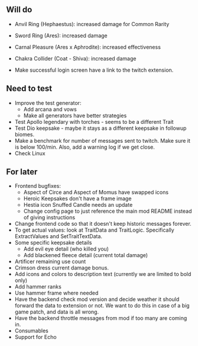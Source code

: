 ## Will do

- Anvil Ring (Hephaestus): increased damage for Common Rarity
- Sword Ring (Ares): increased damage
- Carnal Pleasure (Ares x Aphrodite): increased effectiveness
- Chakra Collider (Coat - Shiva): increased damage

- Make successful login screen have a link to the twitch extension.

## Need to test

- Improve the test generator:
  - Add arcana and vows
  - Make all generators have better strategies
- Test Apollo legendary with torches - seems to be a different Trait
- Test Dio keepsake - maybe it stays as a different keepsake in followup biomes.
- Make a benchmark for number of messages sent to twitch. Make sure it is below 100/min. Also, add a warning log if we get close.
- Check Linux

## For later

- Frontend bugfixes:
  - Aspect of Circe and Aspect of Momus have swapped icons
  - Heroic Keepsakes don't have a frame image
  - Hestia icon Snuffed Candle needs an update
  - Change config page to just reference the main mod README instead of giving instructions
- Change frontend code so that it doesn't keep historic messages forever.
- To get actual values: look at TraitData and TraitLogic. Specifically ExtractValues and SetTraitTextData.
- Some specific keepsake details
  - Add evil eye detail (who killed you)
  - Add blackened fleece detail (current total damage)
- Artificer remaining use count
- Crimson dress current damage bonus.
- Add icons and colors to description text (currently we are limited to bold only)
- Add hammer ranks
- Use hammer frame where needed
- Have the backend check mod version and decide weather it should forward the data to extension or not. We want to do this in case of a big game patch, and data is all wrong.
- Have the backend throttle messages from mod if too many are coming in.
- Consumables
- Support for Echo
